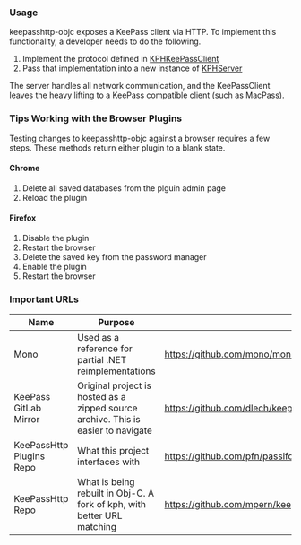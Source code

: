 ### Usage
keepasshttp-objc exposes a KeePass client via HTTP. To implement this functionality, a developer needs to do the following.

1. Implement the protocol defined in [KPHKeePassClient](https://github.com/XBigTK13X/keepasshttp-objc/blob/master/keepasshttp-objc/Source/KPHKeePassClient.h)
2. Pass that implementation into a new instance of [KPHServer](https://github.com/XBigTK13X/keepasshttp-objc/blob/master/keepasshttp-objc/Source/KPHServer.h)

The server handles all network communication, and the KeePassClient leaves the heavy lifting to a KeePass compatible client (such as MacPass).

### Tips Working with the Browser Plugins
Testing changes to keepasshttp-objc against a browser requires a few steps. These methods return either plugin to a blank state.

#### Chrome
1. Delete all saved databases from the plguin admin page
2. Reload the plugin

#### Firefox
1. Disable the plugin
2. Restart the browser
3. Delete the saved key from the password manager
4. Enable the plugin
5. Restart the browser

### Important URLs
|Name|Purpose|Link|
|----|-------|----|
|Mono|Used as a reference for partial .NET reimplementations|https://github.com/mono/mono/tree/master/mcs/class/corlib/System|
|KeePass GitLab Mirror|Original project is hosted as a zipped source archive. This is easier to navigate|https://github.com/dlech/keepass2|
|KeePassHttp Plugins Repo|What this project interfaces with|https://github.com/pfn/passifox/
|KeePassHttp Repo|What is being rebuilt in Obj-C. A fork of kph, with better URL matching|https://github.com/mpern/keepasshttp
